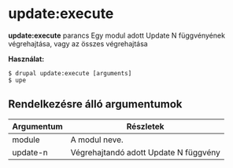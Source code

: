# update:execute
**update:execute** parancs Egy modul adott Update N függvényének végrehajtása, vagy az összes végrehajtása

**Használat:**
```
$ drupal update:execute [arguments] 
$ upe  
```

## Rendelkezésre álló argumentumok
Argumentum | Részletek
---------|-------------
module | A modul neve.
update-n | Végrehajtandó adott Update N függvény
